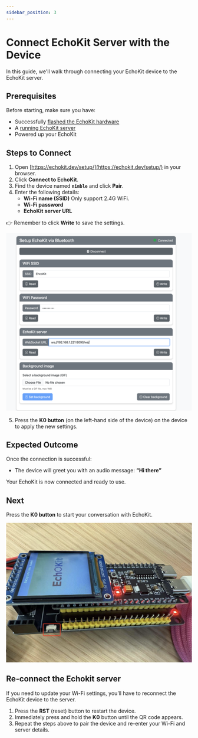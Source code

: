 ```yaml
---
sidebar_position: 3
---
```


# Connect EchoKit Server with the Device

In this guide, we'll walk through connecting your EchoKit device to the EchoKit server.

## Prerequisites

Before starting, make sure you have:  

* Successfully [flashed the EchoKit hardware](../hardware/flash-firmware.md)
* A [running EchoKit server](echokit-server.md)
* Powered up your EchoKit

## Steps to Connect

1. Open [https://echokit.dev/setup/](https://echokit.dev/setup/) in your browser.  
2. Click **Connect to EchoKit**.  
3. Find the device named **`nimble`** and click **Pair**.  
4. Enter the following details:  
   * **Wi-Fi name (SSID)**  Only support 2.4G WiFi.
   * **Wi-Fi password**  
   * **EchoKit server URL**  

👉 Remember to click **Write** to save the settings.  

![Set up EchoKit server](connect-echokit.png)

5. Press the **K0 button** (on the left-hand side of the device) on the device to apply the new settings.  

## Expected Outcome

Once the connection is successful: 

* The device will greet you with an audio message: **“Hi there”**   

Your EchoKit is now connected and ready to use.

## Next

Press the **K0 button** to start your conversation with EchoKit.

![](../echokit-quick-start-05.jpg)

## Re-connect the Echokit server

If you need to update your Wi-Fi settings, you’ll have to reconnect the EchoKit device to the server.

1. Press the **RST** (reset) button to restart the device.
2. Immediately press and hold the **K0** button until the QR code appears.
3. Repeat the steps above to pair the device and re-enter your Wi-Fi and server details.
